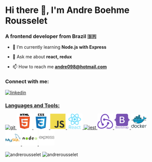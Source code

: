 <!-- <h2>Hi there 👋</h2>

My name is <em>Andre Boehme Rousselet</em> and I'm a Front-End Developer from Brazil 🇧🇷

You can reach me at <strong>andre098@hotmail.com</strong> or add me on
<a href="https://www.linkedin.com/in/andre-boehme-rousselet/" target="_blank">
  <img
src="https://camo.githubusercontent.com/a80d00f23720d0bc9f55481cfcd77ab79e141606829cf16ec43f8cacc7741e46/68747470733a2f2f696d672e736869656c64732e696f2f62616467652f4c696e6b6564496e2d3030373742353f7374796c653d666f722d7468652d6261646765266c6f676f3d6c696e6b6564696e266c6f676f436f6c6f723d7768697465" alt="linkedin" valign="bottom" width="90px"/>
</a>

🌱 I'm currently learning SQL with <a href="#"><img src="https://cdn.jsdelivr.net/gh/devicons/devicon/icons/mysql/mysql-original.svg" alt="mysql-icon" width="30px" heigth="30px" valign="bottom"/></a>, in the beginning of the <strong>Back-End</strong> module at <a href="https://www.betrybe.com/">Trybe</a>.

<br />

> So far, I have learned and worked with the following <strong><em>LANGUAGES & TOOLS</em></strong>:

<div align="left">
  <a href="#">
    <img
      src="https://cdn.jsdelivr.net/gh/devicons/devicon/icons/git/git-original.svg"
      alt="git-icon"
      width="40px"
      height="40px"
    />
  </a>
  <a href="#">
    <img
      src="https://cdn.jsdelivr.net/gh/devicons/devicon/icons/html5/html5-original.svg"
      alt="html-icon"
      width="40px"
      height="40px"
    />
  </a>
  <a href="#">
    <img
      src="https://cdn.jsdelivr.net/gh/devicons/devicon/icons/css3/css3-original.svg"
      alt="css-icon"
      width="40px"
      height="40px"
    />
  </a>
  <a href="#">
    <img
      src="https://cdn.jsdelivr.net/gh/devicons/devicon/icons/javascript/javascript-original.svg"
      alt="js-icon"
      width="40px"
      height="40px"
    />
  </a>
  <a href="#">
    <img
      src="https://cdn.jsdelivr.net/gh/devicons/devicon/icons/jest/jest-plain.svg"
      alt="jest-icon"
      width="40px"
      height="40px"
    />
  </a>
  <a href="#">
    <img
      src="https://cdn.jsdelivr.net/gh/devicons/devicon/icons/react/react-original.svg"
      alt="react-icon"
      width="40px"
      height="40px"
    />
  </a>
  <a href="#">
    <img
      src="https://cdn.jsdelivr.net/gh/devicons/devicon/icons/redux/redux-original.svg"
      alt="redux-icon"
      width="40px"
      height="40px"
    />
  </a>
  <a href="#">
    <img
      src="https://cdn.jsdelivr.net/gh/devicons/devicon/icons/bootstrap/bootstrap-original.svg"
      alt="bootstrap-icon"
      width="40px"
      height="40px"
    />
  </a>
  <a href="#">
    <img
      src="https://cdn.jsdelivr.net/gh/devicons/devicon/icons/docker/docker-original.svg"
      alt="docker-icon"
      width="40px"
      height="40px"
    />
  </a>
</div>          
 -->
 
<h1 align="left">Hi there 👋, I'm Andre Boehme Rousselet</h1>
<h3 align="left">A frontend developer from Brazil 🇧🇷</h3>

- 🌱 I’m currently learning **Node.js with Express**

- 💬 Ask me about **react, redux**

- 📫 How to reach me **andre098@hotmail.com**


<h3 align="left">Connect with me:</h3>
<a href="https://www.linkedin.com/in/andre-boehme-rousselet/" target="_blank">
<img src="https://camo.githubusercontent.com/a80d00f23720d0bc9f55481cfcd77ab79e141606829cf16ec43f8cacc7741e46/68747470733a2f2f696d672e736869656c64732e696f2f62616467652f4c696e6b6564496e2d3030373742353f7374796c653d666f722d7468652d6261646765266c6f676f3d6c696e6b6564696e266c6f676f436f6c6f723d7768697465" alt="linkedin" width="100px"/>


<h3 align="left">Languages and Tools:</h3>
<div align="left">
  <a href="#" target="_blank" rel="noreferrer"> 
    <img src="https://www.vectorlogo.zone/logos/git-scm/git-scm-icon.svg" alt="git" width="50" height="50"/> 
  </a>
  <a href="#" target="_blank" rel="noreferrer"> 
    <img src="https://raw.githubusercontent.com/devicons/devicon/master/icons/html5/html5-original-wordmark.svg" alt="html5" width="50" height="50"/>     </a>
  <a href="#" target="_blank" rel="noreferrer"> 
    <img src="https://raw.githubusercontent.com/devicons/devicon/master/icons/css3/css3-original-wordmark.svg" alt="css3" width="50" height="50"/> 
  </a>
  <a href="#" target="_blank" rel="noreferrer"> 
    <img src="https://raw.githubusercontent.com/devicons/devicon/master/icons/javascript/javascript-original.svg" alt="javascript" width="50" height="50"/> 
  </a>
  <a href="#" target="_blank" rel="noreferrer"> 
    <img src="https://raw.githubusercontent.com/devicons/devicon/master/icons/react/react-original-wordmark.svg" alt="react" width="50" height="50"/> 
  </a> 
  <a href="#" target="_blank" rel="noreferrer"> 
    <img src="https://www.vectorlogo.zone/logos/jestjsio/jestjsio-icon.svg" alt="jest" width="50" height="50"/> 
  </a>
  <a href="#" target="_blank" rel="noreferrer"> 
    <img src="https://raw.githubusercontent.com/devicons/devicon/master/icons/redux/redux-original.svg" alt="redux" width="50" height="50"/> 
  </a>
  <a href="#" target="_blank" rel="noreferrer"> 
    <img src="https://raw.githubusercontent.com/devicons/devicon/master/icons/bootstrap/bootstrap-plain-wordmark.svg" alt="bootstrap" width="50" height="50"/> 
  </a>
  <a href="#" target="_blank" rel="noreferrer"> 
    <img src="https://raw.githubusercontent.com/devicons/devicon/master/icons/docker/docker-original-wordmark.svg" alt="docker" width="50" height="50"/>   </a>
  <a href="#" target="_blank" rel="noreferrer"> 
    <img src="https://raw.githubusercontent.com/devicons/devicon/master/icons/mysql/mysql-original-wordmark.svg" alt="mysql" width="50" height="50"/> 
  </a>
  <a href="#" target="_blank" rel="noreferrer"> 
    <img src="https://raw.githubusercontent.com/devicons/devicon/master/icons/nodejs/nodejs-original-wordmark.svg" alt="nodejs" width="50" height="50"/> 
  </a> 
  <a href="#" target="_blank" rel="noreferrer"> 
    <img src="https://raw.githubusercontent.com/devicons/devicon/master/icons/express/express-original-wordmark.svg" alt="express" width="50" height="50"/> 
  </a>
</div>

<br/>

<div align="left">
  <img src="https://github-readme-stats.vercel.app/api/top-langs?username=andrerousselet&show_icons=true&locale=en&layout=compact&theme=react" alt="andrerousselet" height="150" />
  <img src="https://github-readme-stats.vercel.app/api?username=andrerousselet&show_icons=true&locale=en&theme=react" alt="andrerousselet" height="150" />
</div>
